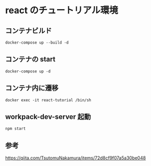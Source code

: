 # react のチュートリアル環境

## コンテナビルド

`docker-compose up --build -d`

## コンテナの start

`docker-compose up -d`

## コンテナ内に遷移

`docker exec -it react-tutorial /bin/sh`

## workpack-dev-server 起動

`npm start`

## 参考

https://qiita.com/TsutomuNakamura/items/72d8cf9f07a5a30be048

